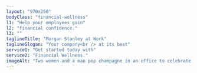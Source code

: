 ```yaml
---
layout: "970x250"
bodyClass: "financial-wellness"
l1: "Help your employees gain"
l2: "financial confidence."
l3: ""
taglineTitle: "Morgan Stanley at Work"
taglineSlogan: "Your company<br /> at its best"
service1: "Get started today with"
service2: "Financial Wellness."
imageAlt: "Two women and a man pop champagne in an office to celebrate paying off their student debt."
---
```


